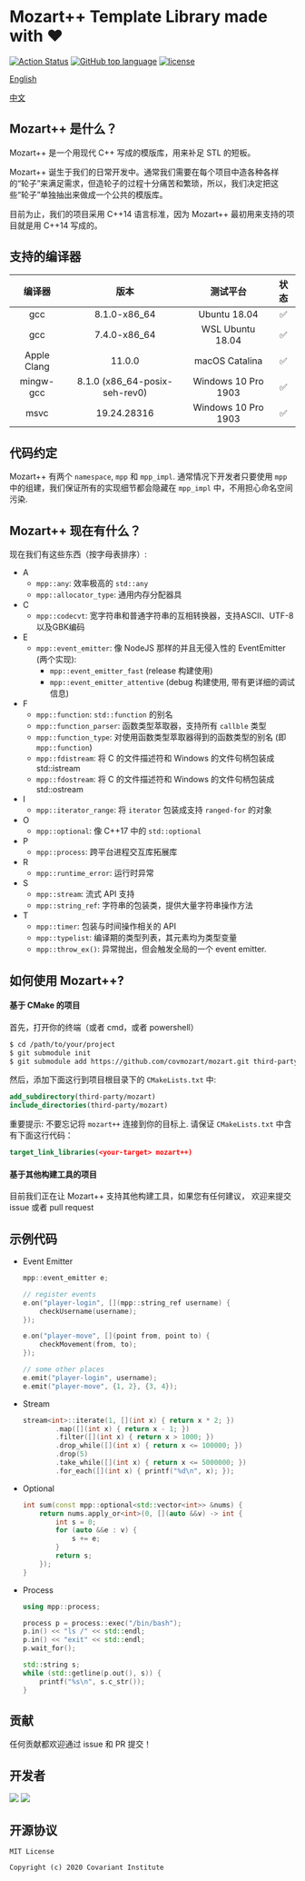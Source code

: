 # Mozart++ Template Library made with ❤️

[![Action Status](https://github.com/covariant-institute/mozart/workflows/build/badge.svg)](https://github.com/covariant-institute/mozart/actions)
[![GitHub top language](https://img.shields.io/github/languages/top/covariant-institute/mozart.svg)](https://github.com/covariant-institute/mozart)
[![license](https://img.shields.io/github/license/covariant-institute/mozart.svg?colorB=000000)](https://github.com/covariant-institute/mozart)


[English](./README.md)

[中文](./README-zh.md)

## Mozart++ 是什么？
Mozart++ 是一个用现代 C++ 写成的模版库，用来补足 STL 的短板。

Mozart++ 诞生于我们的日常开发中。通常我们需要在每个项目中造各种各样的“轮子”来满足需求，但造轮子的过程十分痛苦和繁琐，所以，我们决定把这些“轮子”单独抽出来做成一个公共的模版库。

目前为止，我们的项目采用 C++14 语言标准，因为 Mozart++ 最初用来支持的项目就是用 C++14 写成的。

## 支持的编译器
编译器|版本|测试平台|状态
:---:|:---:|:---:|:---:|
gcc|8.1.0-x86_64|Ubuntu 18.04|:white_check_mark:
gcc|7.4.0-x86_64|WSL Ubuntu 18.04|:white_check_mark:
Apple Clang|11.0.0|macOS Catalina|:white_check_mark:
mingw-gcc|8.1.0 (x86_64-posix-seh-rev0)|Windows 10 Pro 1903|:white_check_mark:
msvc|19.24.28316|Windows 10 Pro 1903|:white_check_mark:

## 代码约定
Mozart++ 有两个 `namespace`, `mpp` 和 `mpp_impl`.
通常情况下开发者只要使用 `mpp` 中的组建，我们保证所有的实现细节都会隐藏在 `mpp_impl` 中，不用担心命名空间污染.

## Mozart++ 现在有什么？
现在我们有这些东西（按字母表排序）:

* A
  * `mpp::any`: 效率极高的 `std::any`
  * `mpp::allocator_type`: 通用内存分配器具
* C
  * `mpp::codecvt`: 宽字符串和普通字符串的互相转换器，支持ASCII、UTF-8以及GBK编码
* E
  * `mpp::event_emitter`: 像 NodeJS 那样的并且无侵入性的 EventEmitter (两个实现):
    * `mpp::event_emitter_fast` (release 构建使用)
    * `mpp::event_emitter_attentive` (debug 构建使用, 带有更详细的调试信息)
* F
  * `mpp::function`: `std::function` 的别名
  * `mpp::function_parser`: 函数类型萃取器，支持所有 `callble` 类型
  * `mpp::function_type`: 对使用函数类型萃取器得到的函数类型的别名 (即 `mpp::function`)
  * `mpp::fdistream`: 将 C 的文件描述符和 Windows 的文件句柄包装成 std::istream
  * `mpp::fdostream`: 将 C 的文件描述符和 Windows 的文件句柄包装成 std::ostream
* I
  * `mpp::iterator_range`: 将 `iterator` 包装成支持 `ranged-for` 的对象
* O
  * `mpp::optional`: 像 C++17 中的 `std::optional`
* P
  * `mpp::process`: 跨平台进程交互库拓展库
* R
  * `mpp::runtime_error`: 运行时异常
* S
  * `mpp::stream`: 流式 API 支持
  * `mpp::string_ref`: 字符串的包装类，提供大量字符串操作方法
* T
  * `mpp::timer`: 包装与时间操作相关的 API
  * `mpp::typelist`: 编译期的类型列表，其元素均为类型变量
  * `mpp::throw_ex()`: 异常抛出，但会触发全局的一个 event emitter.

## 如何使用 Mozart++?
#### 基于 CMake 的项目
首先，打开你的终端（或者 cmd，或者 powershell）
```bash
$ cd /path/to/your/project
$ git submodule init
$ git submodule add https://github.com/covmozart/mozart.git third-party/mozart
```

然后，添加下面这行到项目根目录下的 `CMakeLists.txt` 中:
```cmake
add_subdirectory(third-party/mozart)
include_directories(third-party/mozart)
```

重要提示: 不要忘记将 `mozart++` 连接到你的目标上.
请保证 `CMakeLists.txt` 中含有下面这行代码：
```cmake
target_link_libraries(<your-target> mozart++)
```

#### 基于其他构建工具的项目
目前我们正在让 Mozart++ 支持其他构建工具，如果您有任何建议，
欢迎来提交 issue 或者 pull request

## 示例代码
* Event Emitter
    ```cpp
    mpp::event_emitter e;

    // register events
    e.on("player-login", [](mpp::string_ref username) {
        checkUsername(username);
    });

    e.on("player-move", [](point from, point to) {
        checkMovement(from, to);
    });

    // some other places
    e.emit("player-login", username);
    e.emit("player-move", {1, 2}, {3, 4});
    ```

* Stream
    ```cpp
    stream<int>::iterate(1, [](int x) { return x * 2; })
            .map([](int x) { return x - 1; })
            .filter([](int x) { return x > 1000; })
            .drop_while([](int x) { return x <= 100000; })
            .drop(5)
            .take_while([](int x) { return x <= 5000000; })
            .for_each([](int x) { printf("%d\n", x); });
    ```

* Optional
    ```cpp
    int sum(const mpp::optional<std::vector<int>> &nums) {
        return nums.apply_or<int>(0, [](auto &&v) -> int {
            int s = 0;
            for (auto &&e : v) {
                s += e;
            }
            return s;
        });
    }
    ```

* Process
    ```cpp
    using mpp::process;

    process p = process::exec("/bin/bash");
    p.in() << "ls /" << std::endl;
    p.in() << "exit" << std::endl;
    p.wait_for();

    std::string s;
    while (std::getline(p.out(), s)) {
        printf("%s\n", s.c_str());
    }
    ```

## 贡献
任何贡献都欢迎通过 issue 和 PR 提交！

## 开发者
[![](https://github.com/mikecovlee.png?size=50)](https://github.com/mikecovlee)
[![](https://github.com/imkiva.png?size=50)](https://github.com/imkiva)

## 开源协议
```
MIT License

Copyright (c) 2020 Covariant Institute
```

